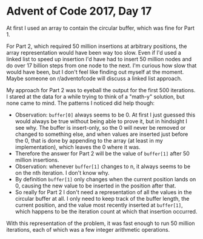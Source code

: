 # Advent of Code 2017, Day 17

At first I used an array to contain the circular buffer, which was fine for Part 1.

For Part 2, which required 50 million insertions at arbitrary positions, the array representation would have been way too slow.  Even if I'd used a linked list to speed up insertion I'd have had to insert 50 million nodes and do over 17 billion steps from one node to the next.  I'm curious how slow that would have been, but I don't feel like finding out myself at the moment.  Maybe someone on r/adventofcode will discuss a linked list approach.

My approach for Part 2 was to eyeball the output for the first 500 iterations.  I stared at the data for a while trying to think of a "math-y" solution, but none came to mind.  The patterns I noticed did help though:

- Observation: `buffer[0]` always seems to be 0.  At first I just guessed this would always be true without being able to prove it, but in hindsight I see why.  The buffer is insert-only, so the 0 will never be removed or changed to something else, and when values are inserted just before the 0, that is done by appending to the array (at least in my implementation), which leaves the 0 where it was.
- Therefore the answer for Part 2 will be the value of `buffer[1]` after 50 million insertions.
- Observation: whenever `buffer[1]` changes to n, it always seems to be on the nth iteration.  I don't know why.
- By definition `buffer[1]` only changes when the current position lands on 0, causing the new value to be inserted in the position after that.
- So really for Part 2 I don't need a representation of all the values in the circular buffer at all.  I only need to keep track of the buffer length, the current position, and the value most recently inserted at `buffer[1]`, which happens to be the iteration count at which that insertion occurred.

With this representation of the problem, it was fast enough to run 50 million iterations, each of which was a few integer arithmetic operations.

